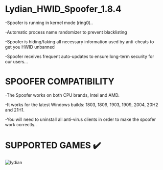 # Lydian_HWID_Spoofer_1.8.4

 -Spoofer is running in kernel mode (ring0)..
 
 -Automatic process name randomizer to prevent blacklisting
 
 -Spoofer is hiding/faking all necessary information used by anti-cheats to get you HWID unbanned
 
 -Spoofer receives frequent auto-updates to ensure long-term security for our users...
 

# SPOOFER COMPATIBILITY
-The Spoofer works on both CPU brands, Intel and AMD.

-It works for the latest Windows builds: 1803, 1809, 1903, 1909, 2004, 20H2 and 21H1.

-You will need to uninstall all anti-virus clients in order to make the spoofer work correctly..


# SUPPORTED GAMES ✔️
![lydian](https://user-images.githubusercontent.com/94209728/141604178-ea17beb4-2bf2-453b-86ea-db9a2bacaf43.PNG)
